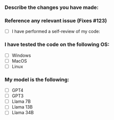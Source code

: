 ### Describe the changes you have made:

### Reference any relevant issue (Fixes #123)

- [ ] I have performed a self-review of my code:

### I have tested the code on the following OS:
- [ ] Windows
- [ ] MacOS
- [ ] Linux

### My model is the following:
- [ ] GPT4
- [ ] GPT3
- [ ] Llama 7B
- [ ] Llama 13B
- [ ] Llama 34B
